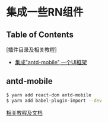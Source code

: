 集成一些RN组件
===

Table of Contents
-------
[插件目录及相关教程]

* [集成"antd-mobile",一个UI框架](#antd-mobile)

antd-mobile
-------

```bash
$ yarn add react-dom antd-mobile
$ yarn add babel-plugin-import --dev
```

[相关教程及文档](https://mobile.ant.design/index-cn)
